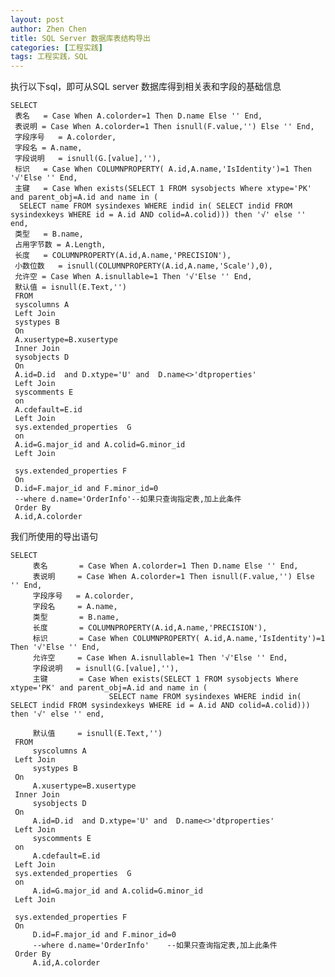 ```yaml
---
layout: post
author: Zhen Chen
title: SQL Server 数据库表结构导出
categories: [工程实践]
tags: 工程实践，SQL
---
```

执行以下sql，即可从SQL server 数据库得到相关表和字段的基础信息

    SELECT
     表名   = Case When A.colorder=1 Then D.name Else '' End,
     表说明 = Case When A.colorder=1 Then isnull(F.value,'') Else '' End,
     字段序号   = A.colorder,
     字段名 = A.name,
     字段说明   = isnull(G.[value],''),
     标识   = Case When COLUMNPROPERTY( A.id,A.name,'IsIdentity')=1 Then '√'Else '' End,
     主键   = Case When exists(SELECT 1 FROM sysobjects Where xtype='PK' and parent_obj=A.id and name in (
      SELECT name FROM sysindexes WHERE indid in( SELECT indid FROM sysindexkeys WHERE id = A.id AND colid=A.colid))) then '√' else '' end,
     类型   = B.name,
     占用字节数 = A.Length,
     长度   = COLUMNPROPERTY(A.id,A.name,'PRECISION'),
     小数位数   = isnull(COLUMNPROPERTY(A.id,A.name,'Scale'),0),
     允许空 = Case When A.isnullable=1 Then '√'Else '' End,
     默认值 = isnull(E.Text,'')
     FROM
     syscolumns A
     Left Join
     systypes B
     On
     A.xusertype=B.xusertype
     Inner Join
     sysobjects D
     On
     A.id=D.id  and D.xtype='U' and  D.name<>'dtproperties'
     Left Join
     syscomments E
     on
     A.cdefault=E.id
     Left Join
     sys.extended_properties  G
     on
     A.id=G.major_id and A.colid=G.minor_id
     Left Join
    
     sys.extended_properties F
     On
     D.id=F.major_id and F.minor_id=0
     --where d.name='OrderInfo'--如果只查询指定表,加上此条件
     Order By
     A.id,A.colorder

我们所使用的导出语句

	SELECT
	     表名       = Case When A.colorder=1 Then D.name Else '' End,
	     表说明     = Case When A.colorder=1 Then isnull(F.value,'') Else '' End,
	     字段序号   = A.colorder,
	     字段名     = A.name,
	     类型       = B.name,
	     长度       = COLUMNPROPERTY(A.id,A.name,'PRECISION'),
		 标识       = Case When COLUMNPROPERTY( A.id,A.name,'IsIdentity')=1 Then '√'Else '' End,
	     允许空     = Case When A.isnullable=1 Then '√'Else '' End,
	     字段说明   = isnull(G.[value],''),
	     主键       = Case When exists(SELECT 1 FROM sysobjects Where xtype='PK' and parent_obj=A.id and name in (
	                      SELECT name FROM sysindexes WHERE indid in( SELECT indid FROM sysindexkeys WHERE id = A.id AND colid=A.colid))) then '√' else '' end,
	     
	     默认值     = isnull(E.Text,'')
	 FROM
	     syscolumns A
	 Left Join
	     systypes B
	 On
	     A.xusertype=B.xusertype
	 Inner Join
	     sysobjects D
	 On
	     A.id=D.id  and D.xtype='U' and  D.name<>'dtproperties'
	 Left Join
	     syscomments E
	 on
	     A.cdefault=E.id
	 Left Join
	 sys.extended_properties  G
	 on
	     A.id=G.major_id and A.colid=G.minor_id
	 Left Join
	
	 sys.extended_properties F
	 On
	     D.id=F.major_id and F.minor_id=0
	     --where d.name='OrderInfo'    --如果只查询指定表,加上此条件
	 Order By
	     A.id,A.colorder